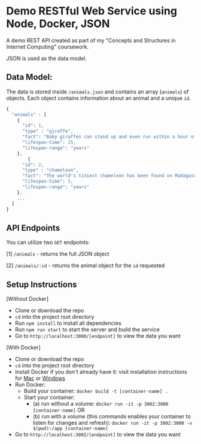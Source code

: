 # Demo RESTful Web Service using Node, Docker, JSON

A demo REST API created as part of my "Concepts and Structures in Internet Computing" coursework.

JSON is used as the data model.

## Data Model:

The data is stored inside `/animals.json` and contains an array (`animals`) of objects. Each object contains information about an animal and a unique `id`.

```javascript
{
  "animals" : [
    {
      "id": 1,
      "type" : "giraffe",
      "fact": "Baby giraffes can stand up and even run within a hour of being born.",
      "lifespan-time": 25,
      "lifespan-range": "years"
    },
        {
      "id": 2,
      "type" : "chameleon",
      "fact": "The world's tiniest chameleon has been found on Madagascar.",
      "lifespan-time": 5,
      "lifespan-range": "years"
    },
    ...
  ]
}
```

## API Endpoints

You can utilize two `GET` endpoints:

[1] `/animals` - returns the full JSON object

[2] `/animals/:id` - returns the animal object for the `id` requested

## Setup Instructions

[Without Docker]
- Clone or download the repo
- `cd` into the project root directory
- Run `npm install` to install all dependencies
- Run `npm run start` to start the server and build the service
- Go to `http://localhost:3000/[endpoint]` to view the data you want

[With Docker]
- Clone or download the repo
- `cd` into the project root directory
- Install Docker if you don't already have it: visit installation instructions for [Mac](https://docs.docker.com/docker-for-mac/install/) or [Windows](https://docs.docker.com/docker-for-windows/install/)
- Run Docker:
  - Build your container: `docker build -t [container-name] .`
  - Start your container:
    - (a) run without a volume: `docker run -it -p 3002:3000 [container-name]` OR
    - (b) run with a volume (this commands enables your container to listen for changes and refresh): `docker run -it -p 3002:3000 -v $(pwd):/app [container-name]`
- Go to `http://localhost:3002/[endpoint]` to view the data you want